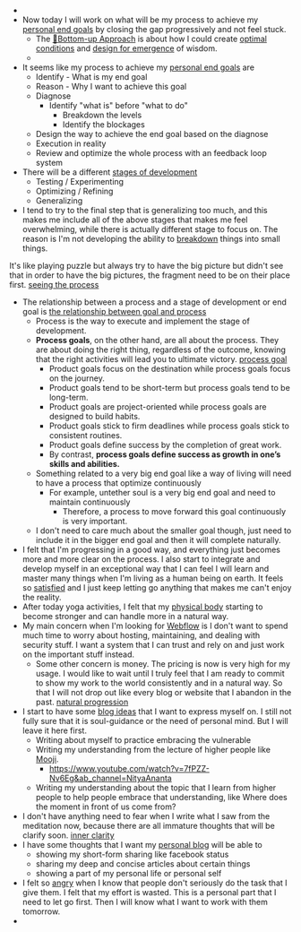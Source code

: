 - 
- Now today I will work on what will be my process to achieve my [personal end goals](<personal end goals.md>) by closing the gap progressively and not feel stuck.
    - The [🌲Bottom-up Approach](<🌲Bottom-up Approach.md>) is about how I could create [optimal conditions](<optimal conditions.md>) and [design for emergence](<design for emergence.md>) of wisdom. 
    - 
- It seems like my process to achieve my [personal end goals](<personal end goals.md>) are
    - Identify - What is my end goal
    - Reason - Why I want to achieve this goal
    - Diagnose 
        - Identify "what is" before "what to do"
            - Breakdown the levels
            - Identify the blockages
    - Design the way to achieve the end goal based on the diagnose
    - Execution in reality
    - Review and optimize the whole process with an feedback loop system 
- There will be a different [stages of development](<stages of development.md>)
    - Testing / Experimenting
    - Optimizing / Refining
    - Generalizing
- I tend to try to the final step that is generalizing too much, and this makes me include all of the above stages that makes me feel overwhelming, while there is actually different stage to focus on. The reason is I'm not developing the ability to [breakdown](<breakdown.md>) things into small things. 

It's like playing puzzle but always try to have the big picture but didn't see that in order to have the big pictures, the fragment need to be on their place first. [seeing the process](<seeing the process.md>)
- The relationship between a process and a stage of development or end goal is [the relationship between goal and process](<the relationship between goal and process.md>)
    - Process is the way to execute and implement the stage of development.
    - **Process goals**, on the other hand, are all about the process. They are about doing the right thing, regardless of the outcome, knowing that the right activities will lead you to ultimate victory. [process goal](<process goal.md>)
        - Product goals focus on the destination while process goals focus on the journey.
        - Product goals tend to be short-term but process goals tend to be long-term.
        - Product goals are project-oriented while process goals are designed to build habits.
        - Product goals stick to firm deadlines while process goals stick to consistent routines.
        - Product goals define success by the completion of great work.
        - By contrast, **process goals define success as growth in one’s skills and abilities.**
    - Something related to a very big end goal like a way of living will need to have a process that optimize continuously
        - For example, untether soul is a very big end goal and need to maintain continuously
            - Therefore, a process to move forward this goal continuously is very important.
    - I don't need to care much about the smaller goal though, just need to include it in the bigger end goal and then it will complete naturally.
- I felt that I'm progressing in a good way, and everything just becomes more and more clear on the process. I also start to integrate and develop myself in an exceptional way that I can feel I will learn and master many things when I'm living as a human being on earth. It feels so [satisfied](<satisfied.md>) and I just keep letting go anything that makes me can't enjoy the reality.
-  After today yoga activities, I felt that my [physical body](<physical body.md>) starting to become stronger and can handle more in a natural way.
- My main concern when I'm looking for [Webflow](<Webflow.md>) is I don't want to spend much time to worry about hosting, maintaining, and dealing with security stuff. I want a system that I can trust and rely on and just work on the important stuff instead. 
    - Some other concern is money. The pricing is now is very high for my usage. I would like to wait until I truly feel that I am ready to commit to show my work to the world consistently and in a natural way. So that I will not drop out like every blog or website that I abandon in the past. [natural progression](<natural progression.md>)
- I start to have some [blog ideas](<blog ideas.md>) that I want to express myself on. I still not fully sure that it is soul-guidance or the need of personal mind. But I will leave it here first.
    - Writing about myself to practice embracing the vulnerable
    - Writing my understanding from the lecture of higher people like [Mooji](<Mooji.md>).
        - https://www.youtube.com/watch?v=7fPZZ-Nv6Eg&ab_channel=NityaAnanta
    - Writing my understanding about the topic that I learn from higher people to help people embrace that understanding, like Where does the moment in front of us come from?
- I don't have anything need to fear when I write what I saw from the meditation now, because there are all immature thoughts that will be clarify soon. [inner clarity](<inner clarity.md>)
- I have some thoughts that I want my [personal blog](<personal blog.md>) will be able to
    - showing my short-form sharing like facebook status
    - sharing my deep and concise articles about certain things
    - showing a part of my personal life or personal self
- I felt so [angry](<angry.md>) when I know that people don't seriously do the task that I give them. I felt that my effort is wasted. This is a personal part that I need to let go first. Then I will know what I want to work with them tomorrow.
-  

